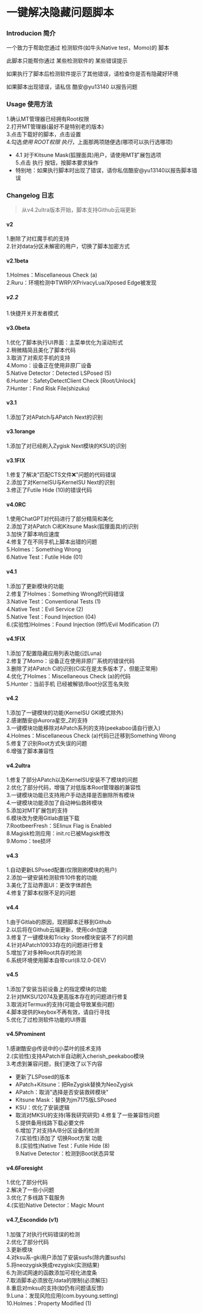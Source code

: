 # 一键解决隐藏问题脚本

### Introducion 简介
一个致力于帮助您通过 检测软件(如牛头Native test，Momo)的 脚本

此脚本只能帮你通过 某些检测软件的 某些错误提示

如果执行了脚本后检测软件提示了其他错误，请检查你是否有隐藏好环境

如果脚本出现错误，请私信 酷安@yu13140 以报告问题

### Usage 使用方法
1.确认MT管理器已经拥有Root权限  
2.打开MT管理器(最好不是特别老的版本)  
3.点击下载好的脚本，点击设置  
4.勾选*使用 ROOT权限 执行*，上面那两项随便选(哪项可以执行选哪项)  
- 4.1 对于Kitsune Mask(狐狸面具)用户，请使用MT扩展包选项  
5.点击 执行 按钮，按脚本要求操作  
- 特别地：如果执行脚本时出现了错误，请你私信酷安@yu13140以报告脚本错误

### Changelog 日志
> 从v4.2ultra版本开始，脚本支持Github云端更新

#### v2
1.删除了对红魔手机的支持  
2.针对data分区未解密的用户，切换了脚本加密方式

#### v2.1beta
1.Holmes：Miscellaneous Check (a)  
2.Ruru：环境检测中TWRP/XPrivacyLua/Xposed Edge被发现

##### v2.2
1.快捷开关开发者模式

#### v3.0beta
1.优化了脚本执行UI界面：主菜单优化为滚动形式  
2.稍微精简且美化了脚本代码  
3.取消了对索尼手机的支持  
4.Momo：设备正在使用非原厂设备  
5.Native Detector：Detected LSPosed (5)  
6.Hunter：SafetyDetectClient Check [Root/Unlock]  
7.Hunter：Find Risk File(shizuku)

#### v3.1
1.添加了对APatch与APatch Next的识别

#### v3.1orange
1.添加了对已经刷入Zygisk Next模块的KSU的识别

#### v3.1FIX
1.修复了解决"匹配CTS文件❌"问题的代码错误  
2.添加了对KernelSU与KernelSU Next的识别  
3.修正了Futile Hide (10)的错误代码

#### v4.0RC
1.使用ChatGPT对代码进行了部分精简和美化  
2.添加了对APatch Ci和Kitsune Mask(狐狸面具)的识别  
3.加快了脚本响应速度  
4.修复了在不同手机上脚本出错的问题  
5.Holmes：Something Wrong  
6.Native Test：Futile Hide (01)

#### v4.1
1.添加了更新模块的功能  
2.修复了Holmes：Something Wrong的代码错误  
3.Native Test：Conventional Tests (1)       
4.Native Test：Evil Service (2)  
5.Native Test：Found Injection (04)  
6.(实验性)Holmes：Found Injection (9ff)/Evil Modification (7)  

#### v4.1FIX
1.添加了配置隐藏应用列表功能(过Luna)  
2.修复了Momo：设备正在使用非原厂系统的错误代码  
3.删除了对APatch Ci的识别(Ci实在是太多版本了，但能正常用)  
4.优化了Holmes：Miscellaneous Check (a)的代码  
5.Hunter：当前手机 已经被解锁/Boot分区签名失败

#### v4.2
1.添加了一键模块的功能(KernelSU GKI模式除外)  
2.感谢酷安@Aurora星空_Z的支持  
3.一键模块功能移除对APatch系列的支持(peekaboo请自行嵌入)  
4.Holmes：Miscellaneous Check (a)代码已迁移到Something Wrong  
5.修复了识别Root方式失误的问题  
6.增强了脚本兼容性

#### v4.2ultra
1.修复了部分APatch以及KernelSU安装不了模块的问题  
2.优化了部分代码，增强了对低版本Root管理器的兼容性  
3.一键模块功能已支持用户手动选择是否删除所有模块  
4.一键模块功能添加了自动神仙救砖模块  
5.添加对MT扩展包的支持  
6.模块改为使用Gitlab直链下载  
7.RootbeerFresh：SElinux Flag is Enabled  
8.Magisk检测应用：init.rc已被Magisk修改  
9.Momo：tee损坏

#### v4.3
1.自动更新LSPosed配置(仅限刚刷模块的用户)  
2.添加一键安装检测软件10件套的功能  
3.美化了互动界面UI：更改字体颜色  
4.修复了脚本权限不足的问题  

#### v4.4
1.由于Gitlab的原因，现把脚本迁移到Github  
2.以后将在Github云端更新，使用cdn加速  
3.修复了一键模块和Tricky Store模块安装不了的问题  
4.针对APatch10933存在的问题进行修复  
5.增加了对多种Root共存的检测  
6.系统环境使用脚本自带curl(8.12.0-DEV)  

#### v4.5
1.添加了安装当前设备上的指定模块的功能  
2.针对MKSU12074及更高版本存在的问题进行修复  
3.取消对Termux的支持(可能会导致某些问题)  
4.脚本提供的keybox不再有效，请自行寻找  
5.优化了过检测软件功能的UI界面

#### v4.5Prominent
1.感谢酷安@传说中的小菜叶的技术支持  
2.(实验性)支持APatch半自动刷入cherish_peekaboo模块  
3.考虑到兼容问题，我们更改了以下内容  
- 更新了LSPosed的版本
- APatch+Kitsune：把ReZygisk替换为NeoZygisk
- APatch：取消"选择是否安装救砖模块"
- Kitsune Mask：替换为jm7175版LSPosed
- KSU：优化了安装逻辑
- 取消对MKSU的支持(等我研究研究)
4.修复了一些兼容性问题  
5.提供备用线路下载必要文件  
6.增加了对支持A/B分区设备的检测  
7.(实验性)添加了 切换Root方案 功能  
8.(实验性)Native Test：Futile Hide (8)  
9.Native Detector：检测到Boot状态异常

#### v4.6Foresight
1.优化了部分代码  
2.解决了一些小问题  
3.优化了多线路下载服务  
4.(实验)Native Detector：Magic Mount

#### v4.7_Escondido (v1)
1.加强了对执行代码错误的检测  
2.优化了部分代码  
3.更新模块  
4.对ksu系-gki用户添加了安装susfs(除内置susfs)  
5.将neozygisk换成rezygisk(实测结果)  
6.为测试网速的函数添加可视化进度条  
7.取消脚本必须放在/data的限制(必须解压)  
8.重启对mksu的支持(如仍有问题请反馈)  
9.Luna：发现风险应用(com.byyoung.setting)  
10.Holmes：Property Modified (1)
